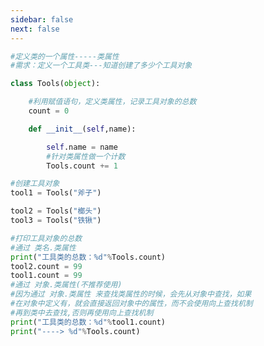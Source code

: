```yaml
---
sidebar: false
next: false
---
```

<BlogInfo/>






```python
#定义类的一个属性-----类属性
#需求：定义一个工具类---知道创建了多少个工具对象

class Tools(object):

    #利用赋值语句，定义类属性，记录工具对象的总数
    count = 0

    def __init__(self,name):

        self.name = name
        #针对类属性做一个计数
        Tools.count += 1

#创建工具对象
tool1 = Tools("斧子")

tool2 = Tools("榔头")
tool3 = Tools("铁锹")

#打印工具对象的总数
#通过 类名.类属性
print("工具类的总数：%d"%Tools.count)
tool2.count = 99
tool1.count = 99
#通过 对象.类属性(不推荐使用)
#因为通过 对象.类属性 来查找类属性的时候，会先从对象中查找，如果
#在对象中定义有，就会直接返回对象中的属性，而不会使用向上查找机制
#再到类中去查找,否则再使用向上查找机制
print("工具类的总数：%d"%tool1.count)
print("----> %d"%Tools.count)

```






<ActionBox />
        
<style>#top-box {margin-top:0.5rem!important;}</style>